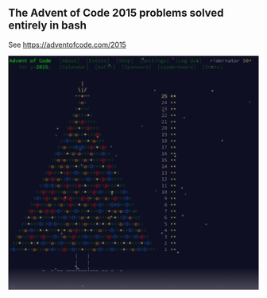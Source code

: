 ## The Advent of Code 2015 problems solved entirely in bash

See https://adventofcode.com/2015

![alt text](proof/proof-2015.png "Proof")
